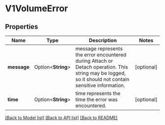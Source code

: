 # V1VolumeError

## Properties

Name | Type | Description | Notes
------------ | ------------- | ------------- | -------------
**message** | Option<**String**> | message represents the error encountered during Attach or Detach operation. This string may be logged, so it should not contain sensitive information. | [optional]
**time** | Option<**String**> | time represents the time the error was encountered. | [optional]

[[Back to Model list]](../README.md#documentation-for-models) [[Back to API list]](../README.md#documentation-for-api-endpoints) [[Back to README]](../README.md)


